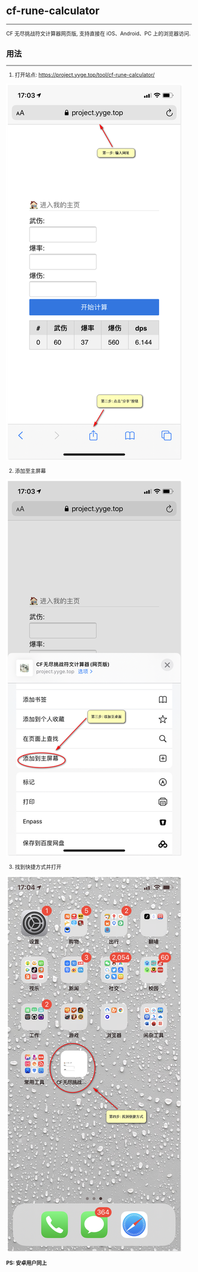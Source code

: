 # cf-rune-calculator

------

CF 无尽挑战符文计算器网页版, 支持直接在 iOS、Android、PC 上的浏览器访问.

## 用法

------

1. 打开站点: https://project.yyge.top/tool/cf-rune-calculator/

![第一步](./src/images/step_1.PNG)

2. 添加至主屏幕

![第二步](./src/images/step_2.PNG)

3. 找到快捷方式并打开

![第三步](./src/images/step_3.PNG)

**PS: 安卓用户同上**